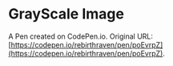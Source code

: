 # GrayScale Image

A Pen created on CodePen.io. Original URL: [https://codepen.io/rebirthraven/pen/poEvrpZ](https://codepen.io/rebirthraven/pen/poEvrpZ).


